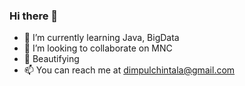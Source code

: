 ### Hi there 👋

- 🌱 I’m currently learning Java, BigData
- 👯 I’m looking to collaborate on MNC
- 💬 Beautifying
- 📫 You can reach me at dimpulchintala@gmail.com

